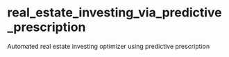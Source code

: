 # real_estate_investing_via_predictive_prescription
Automated real estate investing optimizer using predictive prescription
